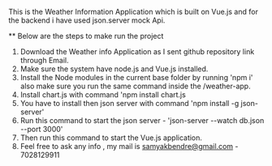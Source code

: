 


This is the Weather Information Application which is built on Vue.js and for the backend i have used json.server mock Api.


 ** Below are the steps to make run the project

 1. Download the Weather info Application as I sent github repository link through Email.
 2. Make sure the system have node.js and Vue.js installed.
 3. Install the Node modules in the current base folder  by running 'npm i' also make sure you run the same       command inside the /weather-app.
 4. Install chart.js with command  'npm install chart.js
 5. You have to  install then json server with command 'npm install -g json-server'
 6. Run this command to start the json server - 'json-server --watch db.json --port 3000'
 7. Then run this command to start the Vue.js application.
 8. Feel free to ask any info , my mail is samyakbendre@gmail.com - 7028129911